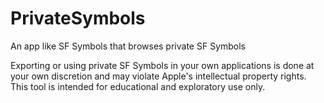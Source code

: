 # PrivateSymbols
An app like SF Symbols that browses private SF Symbols

Exporting or using private SF Symbols in your own applications is done at your own discretion and may violate Apple's intellectual property rights. This tool is intended for educational and exploratory use only.
